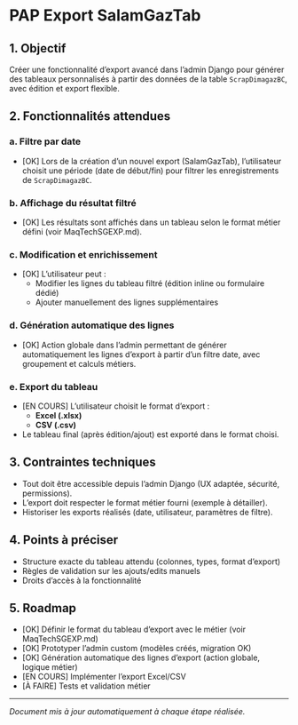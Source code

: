 # PAP Export SalamGazTab

## 1. Objectif
Créer une fonctionnalité d’export avancé dans l’admin Django pour générer des tableaux personnalisés à partir des données de la table `ScrapDimagazBC`, avec édition et export flexible.

## 2. Fonctionnalités attendues

### a. Filtre par date
- [OK] Lors de la création d’un nouvel export (SalamGazTab), l’utilisateur choisit une période (date de début/fin) pour filtrer les enregistrements de `ScrapDimagazBC`.

### b. Affichage du résultat filtré
- [OK] Les résultats sont affichés dans un tableau selon le format métier défini (voir MaqTechSGEXP.md).

### c. Modification et enrichissement
- [OK] L’utilisateur peut :
  - Modifier les lignes du tableau filtré (édition inline ou formulaire dédié)
  - Ajouter manuellement des lignes supplémentaires

### d. Génération automatique des lignes
- [OK] Action globale dans l’admin permettant de générer automatiquement les lignes d’export à partir d’un filtre date, avec groupement et calculs métiers.

### e. Export du tableau
- [EN COURS] L’utilisateur choisit le format d’export :
  - **Excel (.xlsx)**
  - **CSV (.csv)**
- Le tableau final (après édition/ajout) est exporté dans le format choisi.

## 3. Contraintes techniques
- Tout doit être accessible depuis l’admin Django (UX adaptée, sécurité, permissions).
- L’export doit respecter le format métier fourni (exemple à détailler).
- Historiser les exports réalisés (date, utilisateur, paramètres de filtre).

## 4. Points à préciser
- Structure exacte du tableau attendu (colonnes, types, format d’export)
- Règles de validation sur les ajouts/edits manuels
- Droits d’accès à la fonctionnalité

## 5. Roadmap
- [OK] Définir le format du tableau d’export avec le métier (voir MaqTechSGEXP.md)
- [OK] Prototyper l’admin custom (modèles créés, migration OK)
- [OK] Génération automatique des lignes d’export (action globale, logique métier)
- [EN COURS] Implémenter l’export Excel/CSV
- [À FAIRE] Tests et validation métier

---
*Document mis à jour automatiquement à chaque étape réalisée.*
